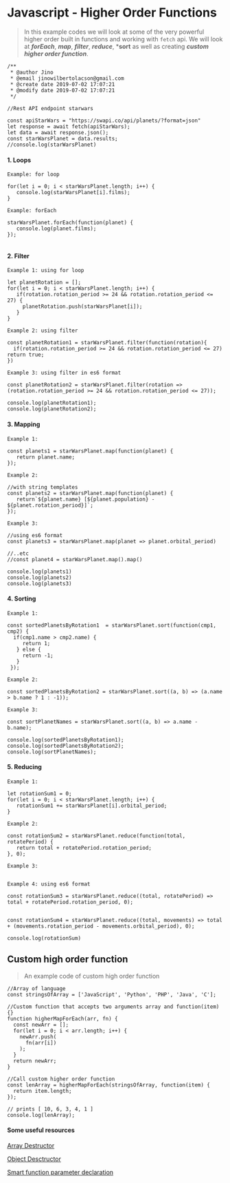 # Javascript - Higher Order Functions

> In this example codes we will look at some of the very powerful higher 
order built in functions and working with `fetch` api. We will look at 
***forEach***, ***map***, ***filter***, ***reduce***, ***sort** as well as creating ***custom higher order function***.

```
/**
 * @author Jino
 * @email jinowilbertolacson@gmail.com
 * @create date 2019-07-02 17:07:21
 * @modify date 2019-07-02 17:07:21
 */
 
//Rest API endpoint starwars

const apiStarWars = "https://swapi.co/api/planets/?format=json"
let response = await fetch(apiStarWars);
let data = await response.json();
const starWarsPlanet = data.results;
//console.log(starWarsPlanet)

```

#### 1. Loops
```
Example: for loop

for(let i = 0; i < starWarsPlanet.length; i++) {
   console.log(starWarsPlanet[i].films);
}

Example: forEach

starWarsPlanet.forEach(function(planet) {
   console.log(planet.films);
});


```

#### 2. Filter
```
Example 1: using for loop

let planetRotation = [];
for(let i = 0; i < starWarsPlanet.length; i++) {
   if(rotation.rotation_period >= 24 && rotation.rotation_period <= 27) {
     planetRotation.push(starWarsPlanet[i]);
   }
}

Example 2: using filter

const planetRotation1 = starWarsPlanet.filter(function(rotation){
  if(rotation.rotation_period >= 24 && rotation.rotation_period <= 27) return true;
})

Example 3: using filter in es6 format

const planetRotation2 = starWarsPlanet.filter(rotation => (rotation.rotation_period >= 24 && rotation.rotation_period <= 27));

console.log(planetRotation1);
console.log(planetRotation2);

```


#### 3. Mapping
```
Example 1: 

const planets1 = starWarsPlanet.map(function(planet) {
   return planet.name;
});

Example 2:

//with string templates
const planets2 = starWarsPlanet.map(function(planet) {
   return`${planet.name} [${planet.population} - ${planet.rotation_period}]`;
});

Example 3:

//using es6 format
const planets3 = starWarsPlanet.map(planet => planet.orbital_period)

//..etc
//const planet4 = starWarsPlanet.map().map()

console.log(planets1)
console.log(planets2)
console.log(planets3)
```


#### 4. Sorting
```
Example 1:

const sortedPlanetsByRotation1  = starWarsPlanet.sort(function(cmp1, cmp2) {
  if(cmp1.name > cmp2.name) {
     return 1;
   } else {
     return -1;
   }
 });

Example 2:

const sortedPlanetsByRotation2 = starWarsPlanet.sort((a, b) => (a.name > b.name ? 1 : -1));

Example 3:

const sortPlanetNames = starWarsPlanet.sort((a, b) => a.name - b.name);

console.log(sortedPlanetsByRotation1);
console.log(sortedPlanetsByRotation2);
console.log(sortPlanetNames);

```

#### 5. Reducing
```
Example 1:

let rotationSum1 = 0;
for(let i = 0; i < starWarsPlanet.length; i++) {
   rotationSum1 += starWarsPlanet[i].orbital_period;
}

Example 2:

const rotationSum2 = starWarsPlanet.reduce(function(total, rotatePeriod) {
   return total + rotatePeriod.rotation_period;
}, 0);

Example 3:


Example 4: using es6 format

const rotationSum3 = starWarsPlanet.reduce((total, rotatePeriod) => total + rotatePeriod.rotation_period, 0);


const rotationSum4 = starWarsPlanet.reduce((total, movements) => total + (movements.rotation_period - movements.orbital_period), 0);

console.log(rotationSum)

```


## Custom high order function
> An example code of custom high order function 
```
//Array of language
const stringsOfArray = ['JavaScript', 'Python', 'PHP', 'Java', 'C'];

//Custom function that accepts two arguments array and function(item){}
function higherMapForEach(arr, fn) {
  const newArr = [];
  for(let i = 0; i < arr.length; i++) {
    newArr.push(
      fn(arr[i])
    );
  }
  return newArr;
}

//Call custom higher order function
const lenArray = higherMapForEach(stringsOfArray, function(item) {
  return item.length;
});

// prints [ 10, 6, 3, 4, 1 ]
console.log(lenArray);
```

#### Some useful resources

[Array Destructor](https://javascript.info/destructuring-assignment)

[Object Desctructor](https://javascript.info/destructuring-assignment#object-destructuring)

[Smart function parameter declaration](https://javascript.info/destructuring-assignment#smart-function-parameters)

